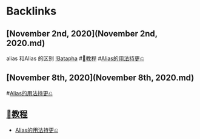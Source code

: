 
# Backlinks
## [November 2nd, 2020](November 2nd, 2020.md)
alias 和Alias 的区别 [!Batapha](!Batapha.md) #[📘教程](📘教程.md) #[Alias的用法持更⎌](Alias的用法持更⎌.md)

## [November 8th, 2020](November 8th, 2020.md)

#[Alias的用法持更⎌](Alias的用法持更⎌.md)

## [📘教程](📘教程.md)
- [Alias的用法持更⎌](Alias的用法持更⎌.md)

